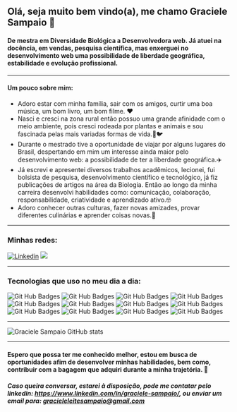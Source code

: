 ## Olá, seja muito bem vindo(a), me chamo Graciele Sampaio 👋

#### De mestra em Diversidade Biológica a Desenvolvedora web. Já atuei na docência, em vendas, pesquisa científica, mas enxerguei no desenvolvimento web uma possibilidade de liberdade geográfica, estabilidade e evolução profissional.

<hr></hr>

#### <strong> Um pouco sobre mim: </strong>

<ul>
  <li> Adoro estar com minha família, sair com os amigos, curtir uma boa música, um bom livro, um bom filme. ❤️
  <li> Nasci e cresci na zona rural então possuo uma grande afinidade com o meio ambiente, pois cresci rodeada por plantas e animais e sou fascinada pelas mais variadas formas de vida.🌳🐦
  <li> Durante o mestrado tive a oportunidade de viajar por alguns lugares do Brasil, despertando em mim um interesse ainda maior pelo desenvolvimento web: a possibilidade de ter a liberdade geográfica.✈️
   <li> Já escrevi e apresentei diversos trabalhos acadêmicos, lecionei, fui bolsista de pesquisa, desenvolvimento científico e tecnológico, já fiz publicações de artigos na área da Biologia. Então ao longo da minha carreira desenvolvi habilidades como: comunicação, colaboração, responsabilidade, criatividade e aprendizado ativo.🤓
   <li> Adoro conhecer outras culturas, fazer novas amizades, provar diferentes culinárias e aprender coisas novas.🫶
</ul>

<hr></hr>

### Minhas redes:

[![Linkedin](https://img.shields.io/badge/LinkedIn-0077B5?style=for-the-badge&logo=linkedin&logoColor=white)](https://www.linkedin.com/in/graciele-sampaio/) 
<a href = "mailto:gracieleleitesampaio@gmail.com"><img src="https://img.shields.io/badge/Gmail-D14836?style=for-the-badge&logo=gmail&logoColor=white" target="_blank"></a>

<hr></hr>

### Tecnologias que uso no meu dia a dia:
![Git Hub Badges](https://img.shields.io/badge/HTML5-E34F26?style=for-the-badge&logo=html5&logoColor=white)
![Git Hub Badges](https://img.shields.io/badge/CSS3-1572B6?style=for-the-badge&logo=css3&logoColor=white)
![Git Hub Badges](https://img.shields.io/badge/JavaScript-323330?style=for-the-badge&logo=javascript&logoColor=F7DF1E)
![Git Hub Badges](https://img.shields.io/badge/Node.js-339933?style=for-the-badge&logo=nodedotjs&logoColor=white)
![Git Hub Badges](https://img.shields.io/badge/React-20232A?style=for-the-badge&logo=react&logoColor=61DAFB)
![Git Hub Badges](https://img.shields.io/badge/Redux-593D88?style=for-the-badge&logo=redux&logoColor=white)
![Git Hub Badges](https://img.shields.io/badge/GitHub-100000?style=for-the-badge&logo=github&logoColor=white)
![Git Hub Badges](https://img.shields.io/badge/Docker-2CA5E0?style=for-the-badge&logo=docker&logoColor=white)
![Git Hub Badges](https://img.shields.io/badge/MySQL-005C84?style=for-the-badge&logo=mysql&logoColor=white)
![Git Hub Badges](https://img.shields.io/badge/MongoDB-4EA94B?style=for-the-badge&logo=mongodb&logoColor=white)
![Git Hub Badges](https://img.shields.io/badge/TypeScript-007ACC?style=for-the-badge&logo=typescript&logoColor=white)
![Git Hub Badges](https://img.shields.io/badge/Jest-C21325?style=for-the-badge&logo=jest&logoColor=white)

<hr></hr>

![Graciele Sampaio GitHub stats](https://github-readme-stats.vercel.app/api?username=graciele-sampaio&show_icons=true&theme=dracula)

<hr></hr>

#### <strong> Espero que possa ter me conhecido melhor, estou em busca de oportunidades afim de desenvolver minhas habilidades, bem como, contribuir com a bagagem que adquiri durante a minha trajetória. 🚀</strong>

##### Caso queira conversar, estarei à disposição, pode me contatar pelo linkedin: https://www.linkedin.com/in/graciele-sampaio/, ou enviar um email para: gracieleleitesampaio@gmail.com
